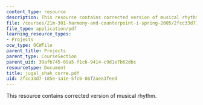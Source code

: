 ```yaml
---
content_type: resource
description: This resource contains corrected version of musical rhythm.
file: /courses/21m-301-harmony-and-counterpoint-i-spring-2005/2fcc33d7185e1a1e5fc686f2aea3feed_jugal_shah_corre.pdf
file_type: application/pdf
learning_resource_types:
- Projects
ocw_type: OCWFile
parent_title: Projects
parent_type: CourseSection
parent_uid: 39afb745-09a5-f1cb-9414-c9d1e7b62dbc
resourcetype: Document
title: jugal_shah_corre.pdf
uid: 2fcc33d7-185e-1a1e-5fc6-86f2aea3feed
---
```

This resource contains corrected version of musical rhythm.

